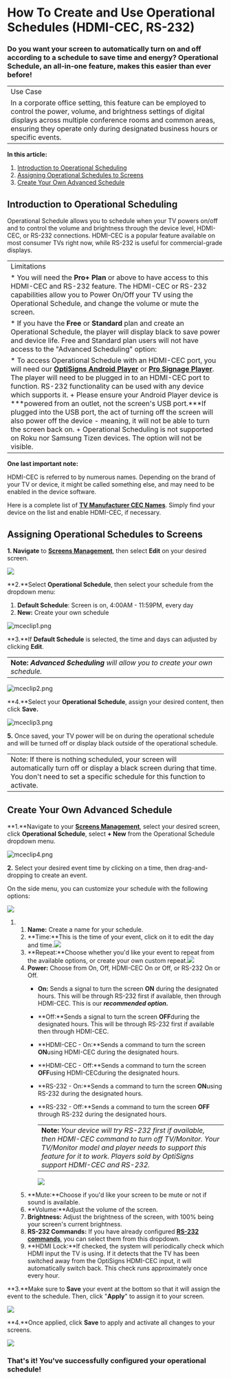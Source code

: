 # How To Create and Use Operational Schedules (HDMI-CEC, RS-232)

### Do you want your screen to automatically turn on and off according to a schedule to save time and energy? Operational Schedule, an all-in-one feature, makes this easier than ever before!

|  |
| --- |
| Use Case |
| In a corporate office setting, this feature can be employed to control the power, volume, and brightness settings of digital displays across multiple conference rooms and common areas, ensuring they operate only during designated business hours or specific events. |

**In this article:**

1. [Introduction to Operational Scheduling](#Introduction)
2. [Assigning Operational Schedules to Screens](#Assigning)
3. [Create Your Own Advanced Schedule](#Create)

## **Introduction to Operational Scheduling**

Operational Schedule allows you to schedule when your TV powers on/off and to control the volume and brightness through the device level, HDMI-CEC, or RS-232 connections. HDMI-CEC is a popular feature available on most consumer TVs right now, while RS-232 is useful for commercial-grade displays.

|  |
| --- |
| Limitations |
| * You will need the **Pro+ Plan** or above to have access to this HDMI-CEC and RS-232 feature. The HDMI-CEC or RS-232 capabilities allow you to Power On/Off your TV using the Operational Schedule, and change the volume or mute the screen. |
| * If you have the **Free** or **Standard** plan and create an Operational Schedule, the player will display black to save power and device life. Free and Standard plan users will not have access to the "Advanced Scheduling" option: |
| * To access Operational Schedule with an HDMI-CEC port, you will need our [**OptiSigns Android Player**](https://shop.optisigns.com/products/optisigns-android-stick-player-2) or [**Pro Signage Player**](https://shop.optisigns.com/products/optisigns-digital-signage-player). The player will need to be plugged in to an HDMI-CEC port to function. RS-232 functionality can be used with any device which supports it.   + Please ensure your Android Player device is ***powered from an outlet, not the screen's USB port.***If plugged into the USB port, the act of turning off the screen will also power off the device - meaning, it will not be able to turn the screen back on.   + Operational Scheduling is not supported on Roku nor Samsung Tizen devices. The option will not be visible. |

**One last important note:**

HDMI-CEC is referred to by numerous names. Depending on the brand of your TV or device, it might be called something else, and may need to be enabled in the device software.

Here is a complete list of **[TV Manufacturer CEC Names](https://support.klipsch.com/hc/en-us/articles/360045728971-TV-Manufacturer-CEC-Names)**. Simply find your device on the list and enable HDMI-CEC, if necessary.

## **Assigning Operational Schedules to Screens**

**1. Navigate** to **[Screens Management](https://app.optisigns.com/app/screenManagement)**, then select **Edit** on your desired screen.

![](https://support.optisigns.com/hc/article_attachments/28598173050899)

**2.**Select **Operational Schedule**, then select your schedule from the dropdown menu:

1. **Default Schedule**: Screen is on, 4:00AM - 11:59PM, every day
2. **New:** Create your own schedule

![mceclip1.png](https://support.optisigns.com/hc/article_attachments/39032325151379)

**3.**If **Default Schedule** is selected, the time and days can adjusted by clicking **Edit**.

|  |
| --- |
| **Note: *Advanced Scheduling*** *will allow you to create your own schedule.* |

![mceclip2.png](https://support.optisigns.com/hc/article_attachments/39032349012883)

**4.**Select your **Operational Schedule**, assign your desired content, then click **Save.**

![mceclip3.png](https://support.optisigns.com/hc/article_attachments/39032349013267)

**5.** Once saved, your TV power will be on during the operational schedule and will be turned off or display black outside of the operational schedule.

|  |
| --- |
| Note: If there is nothing scheduled, your screen will automatically turn off or display a black screen during that time. You don't need to set a specific schedule for this function to activate. |

## **Create Your Own Advanced Schedule**

**1.**Navigate to your **[Screens Management](https://app.optisigns.com/app/screenManagement)**, select your desired screen, click **Operational Schedule**, select **+ New** from the Operational Schedule dropdown menu.

![mceclip4.png](https://support.optisigns.com/hc/article_attachments/39032349024531)

**2.** Select your desired event time by clicking on a time, then drag-and-dropping to create an event.

On the side menu, you can customize your schedule with the following options:

![](https://support.optisigns.com/hc/article_attachments/40739915922835)

1. 1. **Name:** Create a name for your schedule.
   2. **Time:**This is the time of your event, click on it to edit the day and time.![](https://support.optisigns.com/hc/article_attachments/28598178564627)
   3. **Repeat:**Choose whether you'd like your event to repeat from the available options, or create your own custom repeat.![](https://support.optisigns.com/hc/article_attachments/28598178568211)
   4. **Power:** Choose from On, Off, HDMI-CEC On or Off, or RS-232 On or Off.
      * **On:** Sends a signal to turn the screen **ON** during the designated hours. This will be through RS-232 first if available, then through HDMI-CEC. This is our ***recommended option.***
      * **Off:**Sends a signal to turn the screen **OFF**during the designated hours. This will be through RS-232 first if available then through HDMI-CEC.
      * **HDMI-CEC - On:**Sends a command to turn the screen **ON**using HDMI-CEC during the designated hours.
      * **HDMI-CEC - Off:**Sends a command to turn the screen **OFF**using HDMI-CECduring the designated hours.
      * **RS-232 - On:**Sends a command to turn the screen **ON**using RS-232 during the designated hours.
      * **RS-232 - Off:**Sends a command to turn the screen **OFF** through RS-232 during the designated hours.

        |  |
        | --- |
        | **Note:** *Your device will try RS-232 first if available, then HDMI-CEC command to turn off TV/Monitor. Your TV/Monitor model and player needs to support this feature for it to work. Players sold by OptiSigns support HDMI-CEC and RS-232.* |

        ![](https://support.optisigns.com/hc/article_attachments/28598178570771)
   5. **Mute:**Choose if you'd like your screen to be mute or not if sound is available.
   6. **Volume:**Adjust the volume of the screen.
   7. **Brightness:** Adjust the brightness of the screen, with 100% being your screen's current brightness.
   8. **RS-232 Commands:** If you have already configured [**RS-232 commands**](https://support.optisigns.com/hc/en-us/articles/9061950942995-Using-RS-232-to-Schedule-TV-Power-On-Off-or-other-commands), you can select them from this dropdown.
   9. **HDMI Lock:**If checked, the system will periodically check which HDMI input the TV is using. If it detects that the TV has been switched away from the OptiSigns HDMI-CEC input, it will automatically switch back. This check runs approximately once every hour.

**3.**Make sure to **Save** your event at the bottom so that it will assign the event to the schedule. Then, click "**Apply**" to assign it to your screen.

![](https://support.optisigns.com/hc/article_attachments/28598178573587)

**4.**Once applied, click **Save** to apply and activate all changes to your screens.

![](https://support.optisigns.com/hc/article_attachments/28598173087891)

### **That's it! You've successfully configured your operational schedule!**
